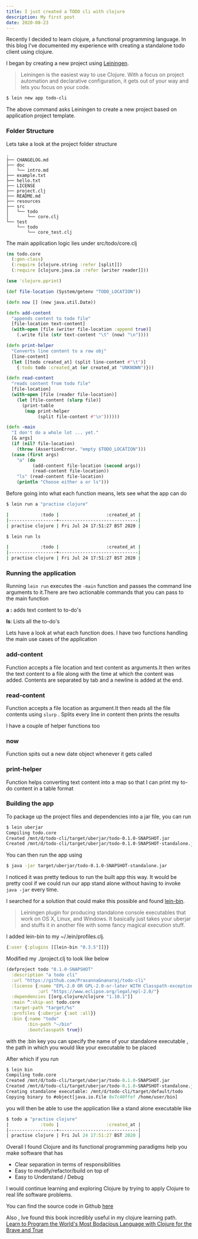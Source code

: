 ```yaml
---
title: I just created a TODO cli with clojure
description: My first post
date: 2020-08-23
---
```


Recently I decided to learn clojure, a functional programming language. In this blog I've documented my experience with creating a standalone todo client using clojure.

I began by creating a new project using [Leiningen](https://leiningen.org/).

> Leiningen is the easiest way to use Clojure. With a focus on project automation and declarative configuration, it gets out of your way and lets you focus on your code.

```bash
$ lein new app todo-cli
```

The above command asks Leiningen to create a new project based on application project template.

### Folder Structure

Lets take a look at the project folder structure

```
.
├── CHANGELOG.md
├── doc
│   └── intro.md
├── example.txt
├── hello.txt
├── LICENSE
├── project.clj
├── README.md
├── resources
├── src
│   └── todo
│       └── core.clj
└── test
    └── todo
        └── core_test.clj
```

The main application logic lies under src/todo/core.clj

```clojure
(ns todo.core
  (:gen-class)
  (:require [clojure.string :refer [split]])
  (:require [clojure.java.io :refer [writer reader]]))

(use 'clojure.pprint)

(def file-location (System/getenv "TODO_LOCATION"))

(defn now [] (new java.util.Date))

(defn add-content
  "appends content to todo file"
  [file-location text-content]
  (with-open [file (writer file-location :append true)]
    (.write file (str text-content "\t" (now) "\n"))))

(defn print-helper
  "Converts line content to a row obj"
  [line-content]
  (let [[todo created_at] (split line-content #"\t")]
    {:todo todo :created_at (or created_at "UNKNOWN")}))

(defn read-content
  "reads content from todo file"
  [file-location]
  (with-open [file (reader file-location)]
    (let [file-content (slurp file)]
      (print-table
       (map print-helper
            (split file-content #"\n"))))))

(defn -main
  "I don't do a whole lot ... yet."
  [& args]
  (if (nil? file-location)
    (throw (AssertionError. "empty $TODO_LOCATION")))
  (case (first args)
    "a" (do
          (add-content file-location (second args))
          (read-content file-location))
    "ls" (read-content file-location)
    (println "Choose either a or ls")))
```

Before going into what each function means, lets see what the app can do

```bash
$ lein run a "practise clojure"

|            :todo |                  :created_at |
|------------------+------------------------------|
| practise clojure | Fri Jul 24 17:51:27 BST 2020 |

$ lein run ls

|            :todo |                  :created_at |
|------------------+------------------------------|
| practise clojure | Fri Jul 24 17:51:27 BST 2020 |
```

### Running the application

Running `lein run` executes the `-main` function and passes the command line arguments to it.There are two actionable commands that you can pass to the main function

**a :** adds text content to to-do's

**ls**: Lists all the to-do's

Lets have a look at what each function does. I have two functions handling the main use cases of the application

### add-content

Function accepts a file location and text content as arguments.It then writes the text content to a file along with the time at which the content was added. Contents are separated by tab and a newline is added at the end.

### read-content

Function accepts a file location as argument.It then reads all the file contents using `slurp` . Splits every line in content then prints the results

I have a couple of helper functions too

### now

Function spits out a new date object whenever it gets called

### print-helper

Function helps converting text content into a map so that I can print my to-do content in a table format

### Building the app

To package up the project files and dependencies into a jar file, you can run

```bash
$ lein uberjar
Compiling todo.core
Created /mnt/d/todo-cli/target/uberjar/todo-0.1.0-SNAPSHOT.jar
Created /mnt/d/todo-cli/target/uberjar/todo-0.1.0-SNAPSHOT-standalone.jar
```

You can then run the app using

```bash
$ java -jar target/uberjar/todo-0.1.0-SNAPSHOT-standalone.jar
```

I noticed it was pretty tedious to run the built app this way. It would be pretty cool if we could run our app stand alone without having to invoke `java -jar` every time.

I searched for a solution that could make this possible and found [lein-bin](https://github.com/Raynes/lein-bin#lein-bin).

> Leiningen plugin for producing standalone console executables that work on OS X, Linux, and Windows.
> It basically just takes your uberjar and stuffs it in another file with some fancy magical execution stuff.

I added lein-bin to my ~/.lein/profiles.clj.

```clojure
{:user {:plugins [[lein-bin "0.3.5"]]}}
```

Modified my ./project.clj to look like below

```clojure
(defproject todo "0.1.0-SNAPSHOT"
  :description "a todo cli"
  :url "https://github.com/PrasannaGnanaraj/todo-cli"
  :license {:name "EPL-2.0 OR GPL-2.0-or-later WITH Classpath-exception-2.0"
            :url "https://www.eclipse.org/legal/epl-2.0/"}
  :dependencies [[org.clojure/clojure "1.10.1"]]
  :main ^:skip-aot todo.core
  :target-path "target/%s"
  :profiles {:uberjar {:aot :all}}
  :bin {:name "todo"
        :bin-path "~/bin"
        :bootclasspath true})
```

with the :bin key you can specify the name of your standalone executable , the path in which you would like your executable to be placed

After which if you run

```clojure
$ lein bin                                                                                                                                                                                  ok | at 18:24:21
Compiling todo.core
Created /mnt/d/todo-cli/target/uberjar/todo-0.1.0-SNAPSHOT.jar
Created /mnt/d/todo-cli/target/uberjar/todo-0.1.0-SNAPSHOT-standalone.jar
Creating standalone executable: /mnt/d/todo-cli/target/default/todo
Copying binary to #object[java.io.File 0x7c40ffef /home/user/bin]
```

you will then be able to use the application like a stand alone executable like

```clojure
$ todo a "practise clojure"
|            :todo |                  :created_at |
|------------------+------------------------------|
| practise clojure | Fri Jul 24 17:51:27 BST 2020 |
```

Overall I found Clojure and its functional programming paradigms help you make software that has

- Clear separation in terms of responsibilities
- Easy to modify/refactor/build on top of
- Easy to Understand / Debug

I would continue learning and exploring Clojure by trying to apply Clojure to real life software problems.

You can find the source code in Github [here](https://github.com/PrasannaGnanaraj/todo-cli)

Also , Ive found this book incredibly useful in my clojure learning path.
[Learn to Program the World's Most Bodacious Language with Clojure for the Brave and True](https://www.braveclojure.com/clojure-for-the-brave-and-true/)
